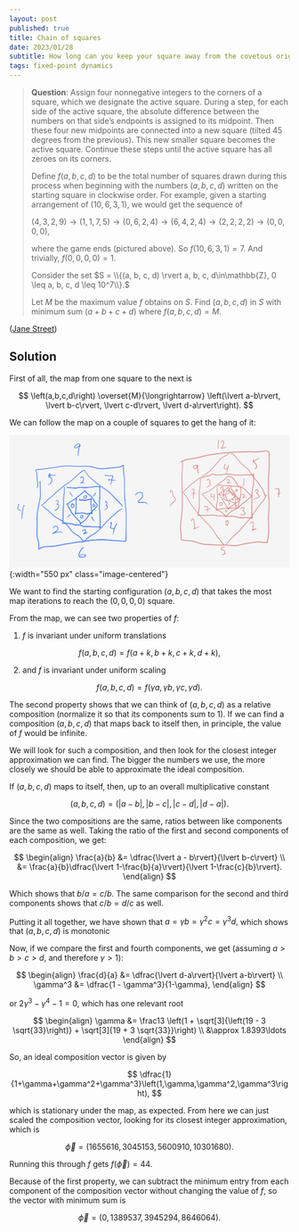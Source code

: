 ```yaml
---
layout: post
published: true
title: Chain of squares 
date: 2023/01/28
subtitle: How long can you keep your square away from the covetous origin?
tags: fixed-point dynamics 
---
```


>**Question**:
>Assign four nonnegative integers to the corners of a square, which we designate the active square. During a step, for each side of the active square, the absolute difference between the numbers on that side’s endpoints is assigned to its midpoint. Then these four new midpoints are connected into a new square (tilted $45$ degrees from the previous). This new smaller square becomes the active square. Continue these steps until the active square has all zeroes on its corners.
>
>Define $f(a, b, c, d)$ to be the total number of squares drawn during this process when beginning with the numbers $(a, b, c, d)$ written on the starting square in clockwise order. For example, given a starting arrangement of $(10, 6, 3, 1),$ we would get the sequence of
>
>$(4, 3, 2, 9)\rightarrow(1, 1, 7, 5)\rightarrow(0, 6, 2, 4)\rightarrow(6, 4, 2, 4)\rightarrow(2, 2, 2, 2)\rightarrow(0, 0, 0, 0),$
>
> where the game ends (pictured above). So $f(10, 6, 3, 1) = 7.$ And trivially, $f(0, 0, 0, 0) = 1.$
>
> Consider the set $S = \\{(a, b, c, d) \rvert a, b, c, d\in\mathbb{Z}, 0 \leq a, b, c, d \leq 10^7\\}.$ 
>
> Let $M$ be the maximum value $f$ obtains on $S.$ Find $(a, b, c, d)$ in $S$ with minimum sum $(a+b+c+d)$ where $f(a, b, c, d) = M.$

<!--more-->

([Jane Street](https://www.janestreet.com/puzzles/lesses-more-index/))

## Solution

First of all, the map from one square to the next is 

$$ \left(a,b,c,d\right) \overset{M}{\longrightarrow} \left(\lvert a-b\rvert, \lvert b-c\rvert, \lvert c-d\rvert, \lvert d-a\rvert\right). $$

<!-- from this we can see two properties of the map:

1. the map is  -->

We can follow the map on a couple of squares to get the hang of it:

![drawing of squares](/img/2023-01-30-square-drawing-tight.png){:width="550 px" class="image-centered"}

We want to find the starting configuration $(a,b,c,d)$ that takes the most map iterations to reach the $\left(0,0,0,0\right)$ square. 

From the map, we can see two properties of $f$:

1. $f$ is invariant under uniform translations

$$ f(a,b,c,d) = f(a+k,b+k,c+k,d+k),$$
  
2. and $f$ is invariant under uniform scaling

$$ f(a,b,c,d) = f(\gamma a, \gamma b, \gamma c, \gamma d). $$

The second property shows that we can think of $(a,b,c,d)$ as a relative composition (normalize it so that its components sum to $1$). If we can find a composition $(a,b,c,d)$ that maps back to itself then, in principle, the value of $f$ would be infinite. 

We will look for such a composition, and then look for the closest integer approximation we can find. The bigger the numbers we use, the more closely we should be able to approximate the ideal composition.

If $(a,b,c,d)$ maps to itself, then, up to an overall multiplicative constant

$$ (a,b,c,d) = \left(\lvert a-b\rvert, \lvert b-c\rvert, \lvert c-d\rvert, \lvert d-a\rvert\right). $$

Since the two compositions are the same, ratios between like components are the same as well. Taking the ratio of the first and second components of each composition, we get:

$$
  \begin{align} 
      \frac{a}{b} &= \dfrac{\lvert a - b\rvert}{\lvert b-c\rvert} \\
    &= \frac{a}{b}\dfrac{\lvert 1-\frac{b}{a}\rvert}{\lvert 1-\frac{c}{b}\rvert}.
  \end{align}
$$

Which shows that $b/a = c/b.$ The same comparison for the second and third components shows that $c/b = d/c$ as well.

Putting it all together, we have shown that $a = \gamma b = \gamma^2 c = \gamma^3 d,$ which shows that $(a,b,c,d)$ is monotonic

Now, if we compare the first and fourth components, we get (assuming $a>b>c>d,$ and therefore $\gamma > 1$):

$$
  \begin{align}
    \frac{d}{a} &= \dfrac{\lvert d-a\rvert}{\lvert a-b\rvert} \\
    \gamma^3 &= \dfrac{1 - \gamma^3}{1-\gamma},
  \end{align}
$$

or $2\gamma^3 -\gamma^4 - 1 = 0,$ which has one relevant root

$$
  \begin{align}
    \gamma &= \frac13 \left(1 + \sqrt[3]{\left(19 - 3 \sqrt{33}\right)} + \sqrt[3]{19 + 3 \sqrt{33}}\right) \\
    &\approx 1.8393\ldots
  \end{align}
$$

So, an ideal composition vector is given by 

$$ \dfrac{1}{1+\gamma+\gamma^2+\gamma^3}\left(1,\gamma,\gamma^2,\gamma^3\right), $$ 

which is stationary under the map, as expected. From here we can just scaled the composition vector, looking for its closest integer approximation, which is

$$ \vec{\phi} = \left(1655616,3045153,5600910,10301680\right). $$

Running this through $f$ gets $f(\vec{\phi}) = 44.$

Because of the first property, we can subtract the minimum entry from each component of the composition vector without changing the value of $f,$ so the vector with minimum sum is 

$$ \vec{\phi} = \left(0,1389537,3945294,8646064\right). $$

<br>
